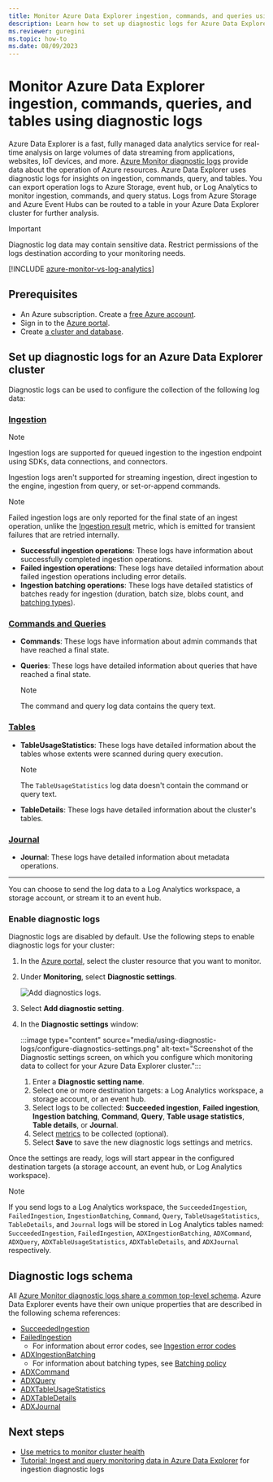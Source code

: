 ```yaml
---
title: Monitor Azure Data Explorer ingestion, commands, and queries using diagnostic logs
description: Learn how to set up diagnostic logs for Azure Data Explorer to monitor ingestion commands, and query operations.
ms.reviewer: guregini
ms.topic: how-to
ms.date: 08/09/2023
---
```


# Monitor Azure Data Explorer ingestion, commands, queries, and tables using diagnostic logs

Azure Data Explorer is a fast, fully managed data analytics service for real-time analysis on large volumes of data streaming from applications, websites, IoT devices, and more. [Azure Monitor diagnostic logs](/azure/azure-monitor/platform/diagnostic-logs-overview) provide data about the operation of Azure resources. Azure Data Explorer uses diagnostic logs for insights on ingestion, commands, query, and tables. You can export operation logs to Azure Storage, event hub, or Log Analytics to monitor ingestion, commands, and query status. Logs from Azure Storage and Azure Event Hubs can be routed to a table in your Azure Data Explorer cluster for further analysis.

> [!IMPORTANT]
> Diagnostic log data may contain sensitive data. Restrict permissions of the logs destination according to your monitoring needs.

[!INCLUDE [azure-monitor-vs-log-analytics](includes/azure-monitor-vs-log-analytics.md)]

## Prerequisites

* An Azure subscription. Create a [free Azure account](https://azure.microsoft.com/free/).
* Sign in to the [Azure portal](https://portal.azure.com/).
* Create [a cluster and database](create-cluster-and-database.md).

## Set up diagnostic logs for an Azure Data Explorer cluster

Diagnostic logs can be used to configure the collection of the following log data:

### [Ingestion](#tab/ingestion)

> [!NOTE]
> Ingestion logs are supported for queued ingestion to the ingestion endpoint using SDKs, data connections, and connectors.
>
> Ingestion logs aren't supported for streaming ingestion, direct ingestion to the engine, ingestion from query, or set-or-append commands.

> [!NOTE]
> Failed ingestion logs are only reported for the final state of an ingest operation, unlike the [Ingestion result](using-metrics.md#ingestion-metrics) metric, which is emitted for transient failures that are retried internally.

* **Successful ingestion operations**: These logs have information about successfully completed ingestion operations.
* **Failed ingestion operations**: These logs have detailed information about failed ingestion operations including error details.
* **Ingestion batching operations**: These logs have detailed statistics of batches ready for ingestion (duration, batch size, blobs count, and [batching types](kusto/management/batchingpolicy.md#sealing-a-batch)).

### [Commands and Queries](#tab/commands-and-queries)

* **Commands**: These logs have information about admin commands that have reached a final state.
* **Queries**: These logs have detailed information about queries that have reached a final state.

    > [!NOTE]
    > The command and query log data contains the query text.

### [Tables](#tab/tables)

* **TableUsageStatistics**: These logs have detailed information about the tables whose extents were scanned during query execution.

    > [!NOTE]
    > The `TableUsageStatistics` log data doesn't contain the command or query text.

* **TableDetails**: These logs have detailed information about the cluster's tables.

### [Journal](#tab/journal)

* **Journal**: These logs have detailed information about metadata operations.

---

You can choose to send the log data to a Log Analytics workspace, a storage account, or stream it to an event hub.

### Enable diagnostic logs

Diagnostic logs are disabled by default. Use the following steps to enable diagnostic logs for your cluster:

1. In the [Azure portal](https://portal.azure.com), select the cluster resource that you want to monitor.
1. Under **Monitoring**, select **Diagnostic settings**.

    ![Add diagnostics logs.](media/using-diagnostic-logs/add-diagnostic-logs.png)

1. Select **Add diagnostic setting**.
1. In the **Diagnostic settings** window:

    :::image type="content" source="media/using-diagnostic-logs/configure-diagnostics-settings.png" alt-text="Screenshot of the Diagnostic settings screen, on which you configure which monitoring data to collect for your Azure Data Explorer cluster.":::

    1. Enter a **Diagnostic setting name**.
    1. Select one or more destination targets: a Log Analytics workspace, a storage account, or an event hub.
    1. Select logs to be collected: **Succeeded ingestion**, **Failed ingestion**, **Ingestion batching**, **Command**, **Query**, **Table usage statistics**, **Table details**, or **Journal**.
    1. Select [metrics](using-metrics.md#supported-azure-data-explorer-metrics) to be collected (optional).
    1. Select **Save** to save the new diagnostic logs settings and metrics.

Once the settings are ready, logs will start appear in the configured destination targets (a storage account, an event hub, or Log Analytics workspace).

> [!NOTE]
> If you send logs to a Log Analytics workspace, the `SucceededIngestion`, `FailedIngestion`, `IngestionBatching`, `Command`, `Query`, `TableUsageStatistics`, `TableDetails`, and `Journal` logs will be stored in Log Analytics tables named: `SucceededIngestion`, `FailedIngestion`, `ADXIngestionBatching`, `ADXCommand`, `ADXQuery`, `ADXTableUsageStatistics`, `ADXTableDetails`, and `ADXJournal` respectively.

## Diagnostic logs schema

All [Azure Monitor diagnostic logs share a common top-level schema](/azure/azure-monitor/platform/diagnostic-logs-schema). Azure Data Explorer events have their own unique properties that are described in the following schema references:

* [SucceededIngestion](/azure/azure-monitor/reference/tables/succeededingestion)
* [FailedIngestion](/azure/azure-monitor/reference/tables/failedingestion)
    * For information about error codes, see [Ingestion error codes](error-codes.md)
* [ADXIngestionBatching](/azure/azure-monitor/reference/tables/adxingestionbatching)
    * For information about batching types, see [Batching policy](kusto/management/batchingpolicy.md#sealing-a-batch)
* [ADXCommand](/azure/azure-monitor/reference/tables/adxcommand)
* [ADXQuery](/azure/azure-monitor/reference/tables/adxquery)
* [ADXTableUsageStatistics](/azure/azure-monitor/reference/tables/adxtableusagestatistics)
* [ADXTableDetails](/azure/azure-monitor/reference/tables/adxtabledetails)
* [ADXJournal](/azure/azure-monitor/reference/tables/adxjournal)

## Next steps

* [Use metrics to monitor cluster health](using-metrics.md)
* [Tutorial: Ingest and query monitoring data in Azure Data Explorer](ingest-data-no-code.md) for ingestion diagnostic logs
